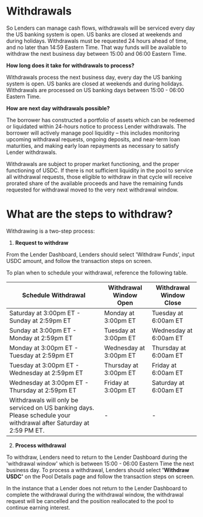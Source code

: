 # Withdrawals

So Lenders can manage cash flows, withdrawals will be serviced every day the US banking system is open. US banks are closed at weekends and during holidays. Withdrawals must be requested 24 hours ahead of time, and no later than 14:59 Eastern Time. That way funds will be available to withdraw the next business day between 15:00 and 06:00 Eastern Time.

**How long does it take for withdrawals to process?**

Withdrawals process the next business day, every day the US banking system is open. US banks are closed at weekends and during holidays. Withdrawals are processed on US banking days between 15:00 - 06:00 Eastern Time. 

**How are next day withdrawals possible?**

The borrower has constructed a portfolio of assets which can be redeemed or liquidated within 24-hours notice to process Lender withdrawals. The borrower will actively manage pool liquidity – this includes monitoring upcoming withdrawal requests, ongoing deposits, and near-term loan maturities, and making early loan repayments as necessary to satisfy Lender withdrawals.

Withdrawals are subject to proper market functioning, and the proper functioning of USDC. If there is not sufficient liquidity in the pool to service all withdrawal requests, those eligible to withdraw in that cycle will receive prorated share of the available proceeds and have the remaining funds requested for withdrawal moved to the very next withdrawal window.

# What are the steps to withdraw?

Withdrawing is a two-step process:

1. **Request to withdraw**

From the Lender Dashboard, Lenders should select 'Withdraw Funds', input USDC amount, and follow the transaction steps on screen.

To plan when to schedule your withdrawal, reference the following table.

| Schedule Withdrawal | Withdrawal Window Open | Withdrawal Window Close |
|-|-|-|
| Saturday at 3:00pm ET - Sunday at 2:59pm ET | Monday at 3:00pm ET | Tuesday at 6:00am ET |
| Sunday at 3:00pm ET - Monday at 2:59pm ET | Tuesday at 3:00pm ET | Wednesday at 6:00am ET |
| Monday at 3:00pm ET - Tuesday at 2:59pm ET | Wednesday at 3:00pm ET | Thursday at 6:00am ET |
| Tuesday at 3:00pm ET - Wednesday at 2:59pm ET | Thursday at 3:00pm ET | Friday at 6:00am ET |
| Wednesday at 3:00pm ET - Thursday at 2:59pm ET | Friday at 3:00pm ET | Saturday at 6:00am ET |
| Withdrawals will only be serviced on US banking days. Please schedule your withdrawal after Saturday at 2:59 PM ET. | - | - |


2. **Process withdrawal**

To withdraw, Lenders need to return to the Lender Dashboard during the 'withdrawal window' which is between 15:00 - 06:00 Eastern Time the next business day. To process a withdrawal, Lenders should select **'Withdraw USDC'** on the Pool Details page and follow the transaction steps on screen.

In the instance that a Lender does not return to the Lender Dashboard to complete the withdrawal during the withdrawal window, the withdrawal request will be cancelled and the position reallocated to the pool to continue earning interest.